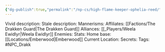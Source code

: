 ```yaml
---
{"dg-publish":true,"permalink":"/np-cs/high-flame-keeper-ophelia-reed/","noteIcon":""}
---
```



Vivid description: 
Stale description: 
Mannerisms: 
Affiliates: [[Factions/The Drakken Guard\|The Drakken Guard]]
Alliances: [[_Players/Weela Ewidlyr\|Weela Ewidlyr]]
Enemies: 
Stats: 
Home base: [[Locations/Emberwood\|Emberwood]]
Current Location: 
Secrets: 
Tags: #NPC_Drakk